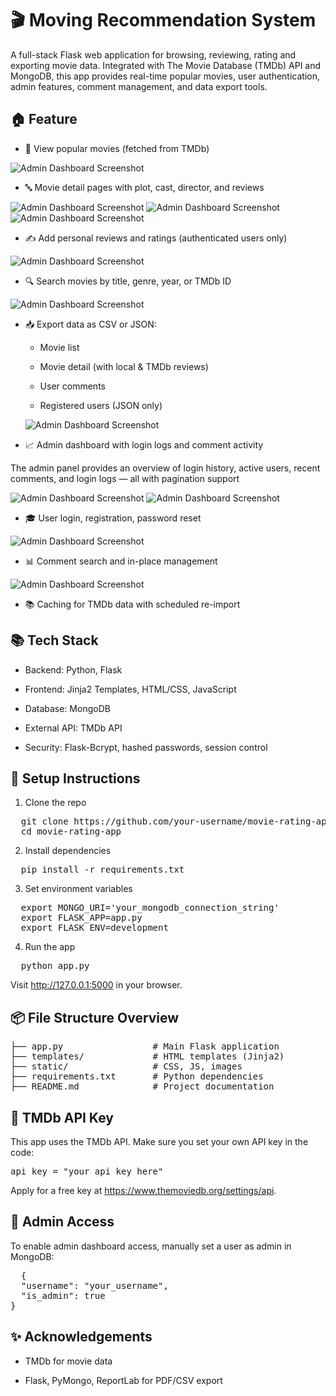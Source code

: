 # 🎬 Moving Recommendation System
  A full-stack Flask web application for browsing, reviewing, rating and exporting movie data. Integrated with The Movie Database (TMDb) API and MongoDB, this app provides real-time popular movies, user authentication, admin features, comment management, and data export tools.
## 🏠 Feature
- 🎥 View popular movies (fetched from TMDb)

![Admin Dashboard Screenshot](pics/view_movies.jpg)

- 🔤 Movie detail pages with plot, cast, director, and reviews

![Admin Dashboard Screenshot](pics/move_details_1.jpg)
![Admin Dashboard Screenshot](pics/move_details_2.jpg)
![Admin Dashboard Screenshot](pics/move_details_3.jpg)

- ✍️ Add personal reviews and ratings (authenticated users only)

![Admin Dashboard Screenshot](pics/add_comment.jpg)

- 🔍 Search movies by title, genre, year, or TMDb ID

![Admin Dashboard Screenshot](pics/search.jpg)

- 📥 Export data as CSV or JSON:

  - Movie list

  - Movie detail (with local & TMDb reviews)

  - User comments

  - Registered users (JSON only)

  ![Admin Dashboard Screenshot](pics/search.jpg)

- 📈 Admin dashboard with login logs and comment activity

The admin panel provides an overview of login history, active users, recent comments, and login logs — all with pagination support

![Admin Dashboard Screenshot](pics/Admin_dashboard_1.jpg)
![Admin Dashboard Screenshot](pics/Admin_dashboard_2.jpg)

- 🎓 User login, registration, password reset

![Admin Dashboard Screenshot](pics/login.jpg)

- 📊 Comment search and in-place management

![Admin Dashboard Screenshot](pics/move_details_1.jpg)

- 📚 Caching for TMDb data with scheduled re-import
## 📚 Tech Stack
- Backend: Python, Flask

- Frontend: Jinja2 Templates, HTML/CSS, JavaScript

- Database: MongoDB

- External API: TMDb API

- Security: Flask-Bcrypt, hashed passwords, session control
## 🔧 Setup Instructions
1. Clone the repo
<pre>
  git clone https://github.com/your-username/movie-rating-app.git
  cd movie-rating-app 
</pre>
2. Install dependencies
<pre>
  pip install -r requirements.txt
</pre>
3. Set environment variables
<pre>
  export MONGO_URI='your_mongodb_connection_string'
  export FLASK_APP=app.py
  export FLASK_ENV=development
</pre>
4. Run the app
<pre>
  python app.py
</pre>
Visit http://127.0.0.1:5000 in your browser.
## 📦 File Structure Overview
<pre>
├── app.py                 # Main Flask application
├── templates/             # HTML templates (Jinja2)
├── static/                # CSS, JS, images
├── requirements.txt       # Python dependencies
├── README.md              # Project documentation
</pre>
## 🚀 TMDb API Key
This app uses the TMDb API. Make sure you set your own API key in the code:
<pre>api_key = "your_api_key_here"</pre>
Apply for a free key at https://www.themoviedb.org/settings/api.
## 🧱 Admin Access
To enable admin dashboard access, manually set a user as admin in MongoDB:
<pre>
  {
  "username": "your_username",
  "is_admin": true
}
</pre>
## ✨ Acknowledgements
- TMDb for movie data

- Flask, PyMongo, ReportLab for PDF/CSV export
